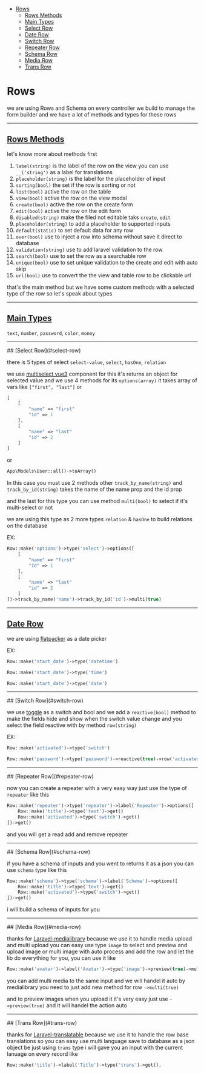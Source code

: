 - [Rows](#rows)
  - [Rows Methods](#rows-methods)
  - [Main Types](#main-types)
  - [Select Row](#select-row)
  - [Date Row](#date-row)
  - [Switch Row](#switch-row)
  - [Repeater Row](#repeater-row)
  - [Schema Row](#schema-row)
  - [Media Row](#media-row)
  - [Trans Row](#trans-row)

# Rows

we are using Rows and Schema on every controller we build to manage the form builder and we have a lot of methods and types for these rows

<hr>
<a name="rows-methods"></a>

## [Rows Methods](#rows-methods)


let's know more about methods first

1. `label(string)` is the label of the row on the view you can use `__('string')` as a label for translations
2. `placeholder(string)` is the label for the placeholder of input
3. `sorting(bool)` the set if the row is sorting or not
4. `list(bool)` active the row on the table
5. `view(bool)` active the row on the view modal
6. `create(bool)` active the row on the create form
7. `edit(bool)` active the row on the edit form
8. `disabled(string)` make the filed not editable taks `create`, `edit`
9. `placeholder(string)` to add a placeholder to supported inputs
10. `default(static)` to set default data for any row
11. `over(bool)` use to inject a row into schema without save it direct to database
12. `validation(string)` use to add laravel validation to the row
13. `search(bool)` use to set the row as a searchable row
14. `unique(bool)` use to set unique validation to the create and edit with auto skip
15. `url(bool)` use to convert the the view and table row to be clickable url

that's the main method but we have some custom methods with a selected type of the row so let's speak about types
<hr>

<a name="main-types"></a>
## [Main Types](#main-types)

`text`, `number`, `password`, `color`, `money`

<hr>
<a name="select-row"></a>
## [Select Row](#select-row)

there is 5 types of select `select-value`, `select`, `hasOne`, `relation`

we use [multiselect vue3](https://github.com/SuadeLabs/vue3-multiselect) component for this it's returns an object for selected value and we use 4 methods for its `options(array)` it takes array of vars like `["first", "last"]` or

```php
[
    [
        "name" => "first"
        "id" => 1
    ],
    [
        "name" => "last"
        "id" => 2
    ]
]
```

or

```php
App\Models\User::all()->toArray()
```

In this case you must use 2 methods other `track_by_name(string)` and `track_by_id(string)` takes the name of the name prop and the id prop

and the last for this type you can use method `multi(bool)` to select if it's multi-select or not

we are using this type as 2 more types `relation` & `hasOne` to build relations on the database

EX:

```php
Row::make('options')->type('select')->options([
    [
        "name" => "first"
        "id" => 1
    ],
    [
        "name" => "last"
        "id" => 2
    ]
])->track_by_name('name')->track_by_id('id')->multi(true)
```

<hr>

<a name="date-row"></a>
## [Date Row](#date-row)

we are using [flatpacker](https://github.com/ankurk91/vue-flatpickr-component) as a date picker

EX:

```php
Row::make('start_date')->type('datetime')
```

```php
Row::make('start_date')->type('time')
```

```php
Row::make('start_date')->type('date')
```

<hr>
<a name="switch-row"></a>
## [Switch Row](#switch-row)

we use [toggle](https://github.com/vueform/toggle) as a switch and bool and we add a `reactive(bool)` method to make the fields hide and show when the switch value change and you select the field reactive with by method `row(string)`

EX:

```php
Row::make('activated')->type('switch')
```

```php
Row::make('password')->type('password')->reactive(true)->row('activated')
```

<hr>
<a name="repeater-row"></a>
## [Repeater Row](#repeater-row)

now you can create a repeater with a very easy way just use the type of `repeater` like this

```php
Row::make('repeater')->type('repeater')->label('Repeater')->options([
    Row::make('title')->type('text')->get()
    Row::make('activated')->type('switch')->get()
])->get()
```

and you will get a read add and remove repeater

<hr>
<a name="schema-row"></a>
## [Schema Row](#schema-row)

if you have a schema of inputs and you went to returns it as a json you can use `schema` type like this

```php
Row::make('schema')->type('schema')->label('Schema')->options([
    Row::make('title')->type('text')->get()
    Row::make('activated')->type('switch')->get()
])->get()
```

i will build a schema of inputs for you

<hr>
<a name="media-row"></a>
## [Media Row](#media-row)

thanks for [Laravel-medialibrary](https://spatie.be/docs/laravel-medialibrary/v10/introduction) because we use it to handle media upload and multi upload you can easy use type `image` to select and preview and upload image or multi image with auto process and add the row and let the lib do everything for you, you can use it like

```php
Row::make('avatar')->label('Avatar')->type('image')->preview(true)->multi(true)->list(false)->get(),
```

you can add multi media to the same input and we will handel it auto by medialibrary you need to just add new method for row `->multi(true)`

and to preview images when you upload it it's very easy just use `->preview(true)` and it will handel the action auto

<hr>
<a name="trans-row"></a>
## [Trans Row](#trans-row)

thanks for [Laravel-translatable](https://github.com/spatie/laravel-translatable) because we use it to handle the row base translations so you can easy use multi language save to database as a json object be just using `trans` type i will gave you an input with the current lanuage on every record like

```php
Row::make('title')->label('Title')->type('trans')->get(),
```
